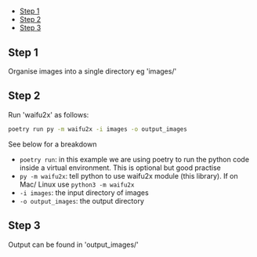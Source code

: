 
#

- [Step 1](#step-1)
- [Step 2](#step-2)
- [Step 3](#step-3)

## Step 1

Organise images into a single directory eg 'images/'

## Step 2

Run 'waifu2x' as follows:

```sh
poetry run py -m waifu2x -i images -o output_images
```

See below for a breakdown

- `poetry run`: in this example we are using poetry to run the python code inside a virtual environment. This is optional but good practise
- `py -m waifu2x`: tell python to use waifu2x module (this library). If on Mac/ Linux use `python3 -m waifu2x`
- `-i images`: the input directory of images
- `-o output_images`: the output directory

## Step 3

Output can be found in 'output_images/'
